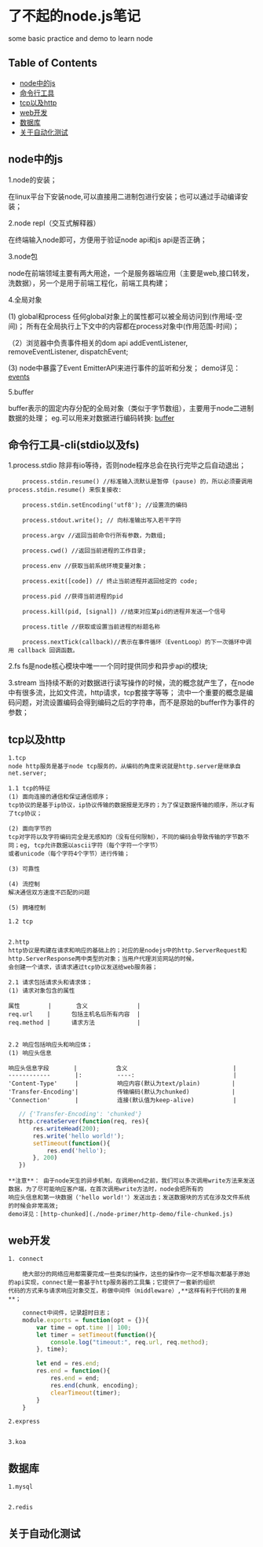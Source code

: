 # 了不起的node.js笔记

  some basic practice and demo to learn node

## Table of Contents

- [node中的js](#node-javascript)
- [命令行工具](#node-api)
- [tcp以及http](#tcp-http)
- [web开发](#node-web)
- [数据库](#node-db)
- [关于自动化测试](#node-test)

## node中的js

1.node的安装；

 在linux平台下安装node,可以直接用二进制包进行安装；也可以通过手动编译安装；

2.node repl（交互式解释器）

 在终端输入node即可，方便用于验证node api和js api是否正确；

3.node包

 node在前端领域主要有两大用途，一个是服务器端应用（主要是web,接口转发，洗数据），另一个是用于前端工程化，前端工具构建；

4.全局对象

  (1) global和process
  任何global对象上的属性都可以被全局访问到(作用域-空间)；
  所有在全局执行上下文中的内容都在process对象中(作用范围-时间)；

 （2）浏览器中负责事件相关的dom api
  addEventListener, removeEventListener, dispatchEvent;

  (3) node中暴露了Event EmitterAPI来进行事件的监听和分发；
  demo详见：[events](./node-primer/events/app.js)

5.buffer

   buffer表示的固定内存分配的全局对象（类似于字节数组），主要用于node二进制数据的处理；
   eg.可以用来对数据进行编码转换: [buffer](./node-primer/buffer/index.js)

## 命令行工具-cli(stdio以及fs)

1.process.stdio
  除非有io等待，否则node程序总会在执行完毕之后自动退出；
```
    process.stdin.resume() //标准输入流默认是暂停 (pause) 的，所以必须要调用 process.stdin.resume() 来恢复接收:

    process.stdin.setEncoding('utf8'); //设置流的编码

    process.stdout.write(); // 向标准输出写入若干字符

    process.argv //返回当前命令行所有参数，为数组;

    process.cwd() //返回当前进程的工作目录;

    process.env //获取当前系统环境变量对象；

    process.exit([code]) // 终止当前进程并返回给定的 code;

    process.pid //获得当前进程的pid

    process.kill(pid, [signal]) //结束对应某pid的进程并发送一个信号

    process.title //获取或设置当前进程的标题名称

    process.nextTick(callback)//表示在事件循环（EventLoop）的下一次循环中调用 callback 回调函数。
```


2.fs
  fs是node核心模块中唯一一个同时提供同步和异步api的模块;

3.stream
  当持续不断的对数据进行读写操作的时候，流的概念就产生了，在node中有很多流，比如文件流，http请求，tcp套接字等等；
  流中一个重要的概念是编码问题，对流设置编码会得到编码之后的字符串，而不是原始的buffer作为事件的参数；




## tcp以及http

    1.tcp
    node http服务是基于node tcp服务的，从编码的角度来说就是http.server是继承自net.server;

    1.1 tcp的特征
    (1) 面向连接的通信和保证通信顺序；
    tcp协议的是基于ip协议，ip协议传输的数据报是无序的；为了保证数据传输的顺序，所以才有了tcp协议；

    (2) 面向字节的
    tcp对字符以及字符编码完全是无感知的（没有任何限制），不同的编码会导致传输的字节数不同；eg, tcp允许数据以ascii字符（每个字符一个字节）
    或者unicode（每个字符4个字节）进行传输；

    (3) 可靠性

    (4) 流控制
    解决通信双方速度不匹配的问题

    (5) 拥堵控制

    1.2 tcp


    2.http
    http协议是构建在请求和响应的基础上的；对应的是nodejs中的http.ServerRequest和http.ServerResponse两中类型的对象；当用户代理浏览网站的时候，
    会创建一个请求，该请求通过tcp协议发送给web服务器；

    2.1 请求包括请求头和请求体；
    (1) 请求对象包含的属性

    属性        |       含义              |
    req.url    |      包括主机名后所有内容  |
    req.method |      请求方法            |


    2.2 响应包括响应头和响应体；
    (1) 响应头信息

    响应头信息字段       |           含义                              |
    ------------       |:          ----:                            |
    'Content-Type'     |           响应内容(默认为text/plain)         |
    'Transfer-Encoding'|           传输编码(默认为chunked)            |
    'Connection'       |           连接(默认值为keep-alive)           |


 ```javascript
    // {'Transfer-Encoding': 'chunked'}
    http.createServer(function(req, res){
        res.writeHead(200);
        res.write('hello world!');
        setTimeout(function(){
            res.end('hello');
        }, 200)
    })
 ```
    **注意**： 由于node天生的异步机制，在调用end之前，我们可以多次调用write方法来发送数据，为了尽可能响应客户端，在首次调用write方法时，node会把所有的
    响应头信息和第一块数据（'hello world!'）发送出去；发送数据块的方式在涉及文件系统的时候会非常高效;
    demo详见：[http-chunked](./node-primer/http-demo/file-chunked.js)

## web开发

    1. connect

        绝大部分的网络应用都需要完成一些类似的操作，这些的操作你一定不想每次都基于原始的api实现，connect是一套基于http服务器的工具集；它提供了一套新的组织
    代码的方式来与请求响应对象交互，称做中间件（middleware）,**这样有利于代码的复用**；


```javascript
    connect中间件，记录超时日志；
    module.exports = function(opt = {}){
        var time = opt.time || 100;
        let timer = setTimeout(function(){
            console.log("timeout:", req.url, req.method);
        }, time);

        let end = res.end;
        res.end = function(){
            res.end = end;
            res.end(chunk, encoding);
            clearTimeout(timer);
        }
    }
```


    2.express


    3.koa



## 数据库

    1.mysql


    2.redis



## 关于自动化测试


